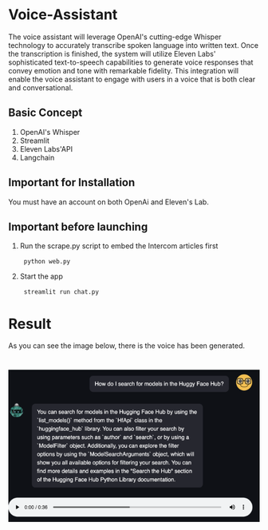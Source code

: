 # Voice-Assistant
The voice assistant will leverage OpenAI's cutting-edge Whisper technology to accurately transcribe spoken language into written text. Once the transcription is finished, the system will utilize Eleven Labs' sophisticated text-to-speech capabilities to generate voice responses that convey emotion and tone with remarkable fidelity. This integration will enable the voice assistant to engage with users in a voice that is both clear and conversational.

## Basic Concept
1. OpenAI's Whisper
2. Streamlit 
3. Eleven Labs'API
4. Langchain

## Important for Installation
You must have an account on both OpenAi and Eleven's Lab.


## Important before launching

1. Run the scrape.py script to embed the Intercom articles first

        python web.py

2. Start the app 

        streamlit run chat.py

# Result
As you can see the image below, there is the voice has been generated.
#
![alt text](https://github.com/saag7/Voice-Assistant/blob/main/Screenshot%202024-09-14%20162508.png)



